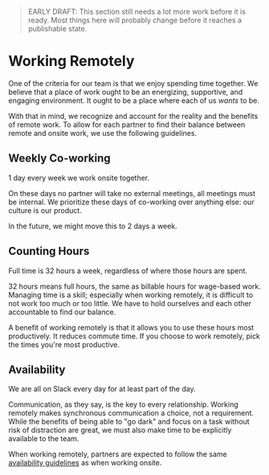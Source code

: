 > EARLY DRAFT: This section still needs a lot more work before it is ready. Most things here will probably change before it reaches a publishable state.

# Working Remotely

One of the criteria for our team is that we enjoy spending time together. We believe that a place of work ought to be an energizing, supportive, and engaging environment. It ought to be a place where each of us _wants_ to be.

With that in mind, we recognize and account for the reality and the benefits of remote work. To allow for each partner to find their balance between remote and onsite work, we use the following guidelines.

## Weekly Co-working

1 day every week we work onsite together.

On these days no partner will take no external meetings, all meetings must be internal. We prioritize these days of co-working over anything else: our culture is our product.

In the future, we might move this to 2 days a week.

## Counting Hours

Full time is 32 hours a week, regardless of where those hours are spent.

32 hours means full hours, the same as billable hours for wage-based work. Managing time is a skill; especially when working remotely, it is difficult to not work too much or too little. We have to hold ourselves and each other accountable to find our balance.

A benefit of working remotely is that it allows you to use these hours most productively. It reduces commute time. If you choose to work remotely, pick the times you're most productive.

## Availability

We are all on Slack every day for at least part of the day.

Communication, as they say, is the key to every relationship. Working remotely makes synchronous communication a choice, not a requirement. While the benefits of being able to "go dark" and focus on a task without risk of distraction are great, we must also make time to be explicitly available to the team.

When working remotely, partners are expected to follow the same [availability guidelines][collaboration-availability] as when working onsite.

[collaboration-availability]: ../Operating%20Model/Collaboration%20and%20Productivity.md#availability
